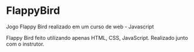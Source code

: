 # FlappyBird
 Jogo Flappy Bird realizado em um curso de web - Javascript

 Flappy Bird feito utilizando apenas HTML, CSS, JavaScript. Realizado junto com o instrutor.